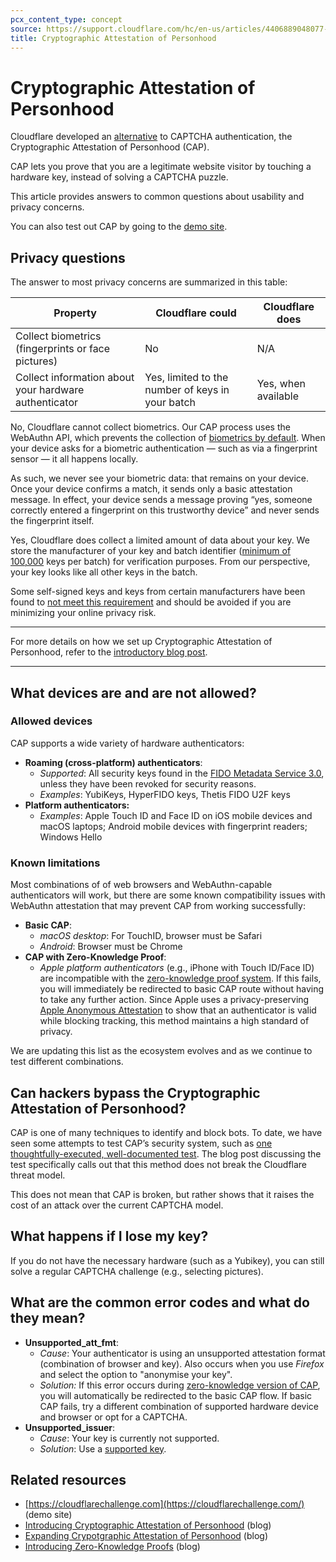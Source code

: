 ```yaml
---
pcx_content_type: concept
source: https://support.cloudflare.com/hc/en-us/articles/4406889048077-FAQs-for-Cryptographic-Attestation-of-Personhood
title: Cryptographic Attestation of Personhood
---
```


# Cryptographic Attestation of Personhood

Cloudflare developed an [alternative](https://blog.cloudflare.com/introducing-cryptographic-attestation-of-personhood/) to CAPTCHA authentication, the Cryptographic Attestation of Personhood (CAP).

CAP lets you prove that you are a legitimate website visitor by touching a hardware key, instead of solving a CAPTCHA puzzle.

This article provides answers to common questions about usability and privacy concerns.

You can also test out CAP by going to the [demo site](https://cloudflarechallenge.com/).

## Privacy questions

The answer to most privacy concerns are summarized in this table:

| Property | Cloudflare could | Cloudflare does |
| --- | --- | --- |
| Collect biometrics (fingerprints or face pictures) | No | N/A |
| Collect information about your hardware authenticator | Yes, limited to the number of keys in your batch | Yes, when available |

No, Cloudflare cannot collect biometrics. Our CAP process uses the WebAuthn API, which prevents the collection of [biometrics by default](https://www.w3.org/TR/webauthn-2/#sctn-biometric-privacy). When your device asks for a biometric authentication — such as via a fingerprint sensor — it all happens locally. 

As such, we never see your biometric data: that remains on your device. Once your device confirms a match, it sends only a basic attestation message. In effect, your device sends a message proving “yes, someone correctly entered a fingerprint on this trustworthy device” and never sends the fingerprint itself.

Yes, Cloudflare does collect a limited amount of data about your key. We store the manufacturer of your key and batch identifier ([minimum of 100,000](https://fidoalliance.org/specs/fido-uaf-v1.1-ps-20170202/fido-uaf-protocol-v1.1-ps-20170202.html#full-basic-attestation) keys per batch) for verification purposes. From our perspective, your key looks like all other keys in the batch.

Some self-signed keys and keys from certain manufacturers have been found to [not meet this requirement](https://www.chromium.org/security-keys) and should be avoided if you are minimizing your online privacy risk.

---

For more details on how we set up Cryptographic Attestation of Personhood, refer to the [introductory blog post](https://blog.cloudflare.com/introducing-cryptographic-attestation-of-personhood/).

---

## What devices are and are not allowed?

### Allowed devices

CAP supports a wide variety of hardware authenticators:

-   **Roaming (cross-platform) authenticators**:
    -   _Supported_: All security keys found in the [FIDO Metadata Service 3.0](https://fidoalliance.org/metadata/), unless they have been revoked for security reasons.
    -   _Examples_: YubiKeys, HyperFIDO keys, Thetis FIDO U2F keys
-   **Platform authenticators:**
    -   _Examples_: Apple Touch ID and Face ID on iOS mobile devices and macOS laptops; Android mobile devices with fingerprint readers; Windows Hello

### Known limitations

Most combinations of of web browsers and WebAuthn-capable authenticators will work, but there are some known compatibility issues with WebAuthn attestation that may prevent CAP from working successfully:

-   **Basic CAP**:
    -   _macOS desktop_: For TouchID, browser must be Safari
    -   _Android_: Browser must be Chrome
-   **CAP with Zero-Knowledge Proof**:
    -   _Apple platform authenticators_ (e.g., iPhone with Touch ID/Face ID) are incompatible with the [zero-knowledge proof system](https://blog.cloudflare.com/introducing-zero-knowledge-proofs-for-private-web-attestation-with-cross-multi-vendor-hardware/). If this fails, you will immediately be redirected to basic CAP route without having to take any further action. Since Apple uses a privacy-preserving [Apple Anonymous Attestation](https://www.w3.org/TR/webauthn/#sctn-apple-anonymous-attestation) to show that an authenticator is valid while blocking tracking, this method maintains a high standard of privacy.

We are updating this list as the ecosystem evolves and as we continue to test different combinations.

## Can hackers bypass the Cryptographic Attestation of Personhood?

CAP is one of many techniques to identify and block bots. To date, we have seen some attempts to test CAP’s security system, such as [one thoughtfully-executed, well-documented test](https://betterappsec.com/building-a-webauthn-click-farm-are-captchas-obsolete-bfab07bb798c). The blog post discussing the test specifically calls out that this method does not break the Cloudflare threat model.

This does not mean that CAP is broken, but rather shows that it raises the cost of an attack over the current CAPTCHA model.

## What happens if I lose my key?

If you do not have the necessary hardware (such as a Yubikey), you can still solve a regular CAPTCHA challenge (e.g., selecting pictures).

## What are the common error codes and what do they mean?

-   **Unsupported\_att\_fmt**:
    -   _Cause_: Your authenticator is using an unsupported attestation format (combination of browser and key). Also occurs when you use _Firefox_ and select the option to "anonymise your key".
    -   _Solution:_ If this error occurs during [zero-knowledge version of CAP](https://blog.cloudflare.com/introducing-zero-knowledge-proofs-for-private-web-attestation-with-cross-multi-vendor-hardware/), you will automatically be redirected to the basic CAP flow. If basic CAP fails, try a different combination of supported hardware device and browser or opt for a CAPTCHA.
-   **Unsupported\_issuer**:
    -   _Cause_: Your key is currently not supported.
    -   _Solution_: Use a [supported key](#allowed-devices).

## Related resources

-   [https://cloudflarechallenge.com](https://cloudflarechallenge.com/) (demo site)
-   [Introducing Cryptographic Attestation of Personhood](https://blog.cloudflare.com/introducing-cryptographic-attestation-of-personhood/) (blog)
-   [Expanding Crypotgraphic Attestation of Personhood](https://blog.cloudflare.com/cap-expands-support/) (blog)
-   [Introducing Zero-Knowledge Proofs](https://blog.cloudflare.com/introducing-zero-knowledge-proofs-for-private-web-attestation-with-cross-multi-vendor-hardware/) (blog)
